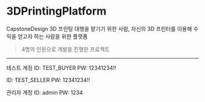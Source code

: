 # 3DPrintingPlatform
CapstoneDesign
3D 프린팅 대행을 맡기기 위한 사람, 자신의 3D 프린터를 이용해 수익을 얻고자 하는 사람을 위한 플랫폼   
>4명의 인원으로 개발을 진행한 프로젝트



---
테스트 계정
ID: TEST_BUYER
PW: 12341234!!

ID: TEST_SELLER
PW: 12341234!!

관리자 계정
ID: admin
PW: 1234
